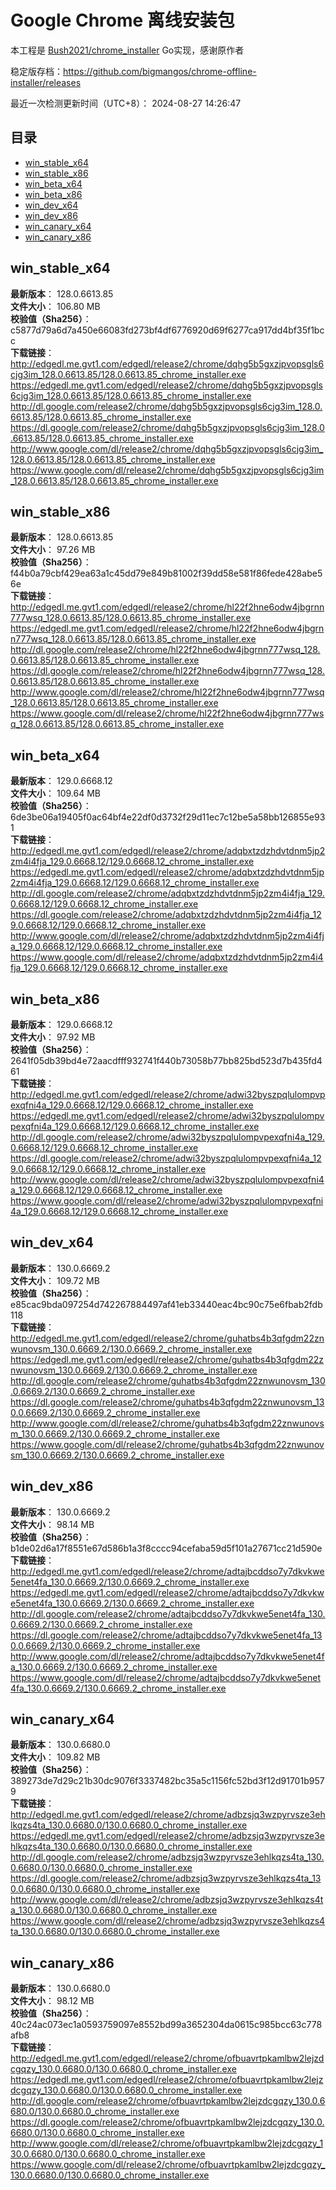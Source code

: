 # Google Chrome 离线安装包
本工程是 [Bush2021/chrome_installer](https://github.com/Bush2021/chrome_installer) Go实现，感谢原作者

稳定版存档：<https://github.com/bigmangos/chrome-offline-installer/releases>

最近一次检测更新时间（UTC+8）：
2024-08-27 14:26:47

## 目录
* [win_stable_x64](https://github.com/bigmangos/chrome-offline-installer?tab=readme-ov-file#win_stable_x64)
* [win_stable_x86](https://github.com/bigmangos/chrome-offline-installer?tab=readme-ov-file#win_stable_x86)
* [win_beta_x64](https://github.com/bigmangos/chrome-offline-installer?tab=readme-ov-file#win_beta_x64)
* [win_beta_x86](https://github.com/bigmangos/chrome-offline-installer?tab=readme-ov-file#win_beta_x86)
* [win_dev_x64](https://github.com/bigmangos/chrome-offline-installer?tab=readme-ov-file#win_dev_x64)
* [win_dev_x86](https://github.com/bigmangos/chrome-offline-installer?tab=readme-ov-file#win_dev_x86)
* [win_canary_x64](https://github.com/bigmangos/chrome-offline-installer?tab=readme-ov-file#win_canary_x64)
* [win_canary_x86](https://github.com/bigmangos/chrome-offline-installer?tab=readme-ov-file#win_canary_x86)

## win_stable_x64
**最新版本**： 128.0.6613.85  
**文件大小**： 106.80 MB  
**校验值（Sha256）**： c5877d79a6d7a450e66083fd273bf4df6776920d69f6277ca917dd4bf35f1bcc  
**下载链接**：
http://edgedl.me.gvt1.com/edgedl/release2/chrome/dqhg5b5gxzjpvopsgls6cjg3im_128.0.6613.85/128.0.6613.85_chrome_installer.exe
https://edgedl.me.gvt1.com/edgedl/release2/chrome/dqhg5b5gxzjpvopsgls6cjg3im_128.0.6613.85/128.0.6613.85_chrome_installer.exe
http://dl.google.com/release2/chrome/dqhg5b5gxzjpvopsgls6cjg3im_128.0.6613.85/128.0.6613.85_chrome_installer.exe
https://dl.google.com/release2/chrome/dqhg5b5gxzjpvopsgls6cjg3im_128.0.6613.85/128.0.6613.85_chrome_installer.exe
http://www.google.com/dl/release2/chrome/dqhg5b5gxzjpvopsgls6cjg3im_128.0.6613.85/128.0.6613.85_chrome_installer.exe
https://www.google.com/dl/release2/chrome/dqhg5b5gxzjpvopsgls6cjg3im_128.0.6613.85/128.0.6613.85_chrome_installer.exe
## win_stable_x86
**最新版本**： 128.0.6613.85  
**文件大小**： 97.26 MB  
**校验值（Sha256）**： f44b0a79cbf429ea63a1c45dd79e849b81002f39dd58e581f86fede428abe56e  
**下载链接**：
http://edgedl.me.gvt1.com/edgedl/release2/chrome/hl22f2hne6odw4jbgrnn777wsq_128.0.6613.85/128.0.6613.85_chrome_installer.exe
https://edgedl.me.gvt1.com/edgedl/release2/chrome/hl22f2hne6odw4jbgrnn777wsq_128.0.6613.85/128.0.6613.85_chrome_installer.exe
http://dl.google.com/release2/chrome/hl22f2hne6odw4jbgrnn777wsq_128.0.6613.85/128.0.6613.85_chrome_installer.exe
https://dl.google.com/release2/chrome/hl22f2hne6odw4jbgrnn777wsq_128.0.6613.85/128.0.6613.85_chrome_installer.exe
http://www.google.com/dl/release2/chrome/hl22f2hne6odw4jbgrnn777wsq_128.0.6613.85/128.0.6613.85_chrome_installer.exe
https://www.google.com/dl/release2/chrome/hl22f2hne6odw4jbgrnn777wsq_128.0.6613.85/128.0.6613.85_chrome_installer.exe
## win_beta_x64
**最新版本**： 129.0.6668.12  
**文件大小**： 109.64 MB  
**校验值（Sha256）**： 6de3be06a19405f0ac64bf4e22df0d3732f29d11ec7c12be5a58bb126855e931  
**下载链接**：
http://edgedl.me.gvt1.com/edgedl/release2/chrome/adqbxtzdzhdvtdnm5jp2zm4i4fja_129.0.6668.12/129.0.6668.12_chrome_installer.exe
https://edgedl.me.gvt1.com/edgedl/release2/chrome/adqbxtzdzhdvtdnm5jp2zm4i4fja_129.0.6668.12/129.0.6668.12_chrome_installer.exe
http://dl.google.com/release2/chrome/adqbxtzdzhdvtdnm5jp2zm4i4fja_129.0.6668.12/129.0.6668.12_chrome_installer.exe
https://dl.google.com/release2/chrome/adqbxtzdzhdvtdnm5jp2zm4i4fja_129.0.6668.12/129.0.6668.12_chrome_installer.exe
http://www.google.com/dl/release2/chrome/adqbxtzdzhdvtdnm5jp2zm4i4fja_129.0.6668.12/129.0.6668.12_chrome_installer.exe
https://www.google.com/dl/release2/chrome/adqbxtzdzhdvtdnm5jp2zm4i4fja_129.0.6668.12/129.0.6668.12_chrome_installer.exe
## win_beta_x86
**最新版本**： 129.0.6668.12  
**文件大小**： 97.92 MB  
**校验值（Sha256）**： 2641f05db39bd4e72aacdfff932741f440b73058b77bb825bd523d7b435fd461  
**下载链接**：
http://edgedl.me.gvt1.com/edgedl/release2/chrome/adwi32byszpqlulompvpexqfni4a_129.0.6668.12/129.0.6668.12_chrome_installer.exe
https://edgedl.me.gvt1.com/edgedl/release2/chrome/adwi32byszpqlulompvpexqfni4a_129.0.6668.12/129.0.6668.12_chrome_installer.exe
http://dl.google.com/release2/chrome/adwi32byszpqlulompvpexqfni4a_129.0.6668.12/129.0.6668.12_chrome_installer.exe
https://dl.google.com/release2/chrome/adwi32byszpqlulompvpexqfni4a_129.0.6668.12/129.0.6668.12_chrome_installer.exe
http://www.google.com/dl/release2/chrome/adwi32byszpqlulompvpexqfni4a_129.0.6668.12/129.0.6668.12_chrome_installer.exe
https://www.google.com/dl/release2/chrome/adwi32byszpqlulompvpexqfni4a_129.0.6668.12/129.0.6668.12_chrome_installer.exe
## win_dev_x64
**最新版本**： 130.0.6669.2  
**文件大小**： 109.72 MB  
**校验值（Sha256）**： e85cac9bda097254d742267884497af41eb33440eac4bc90c75e6fbab2fdb118  
**下载链接**：
http://edgedl.me.gvt1.com/edgedl/release2/chrome/guhatbs4b3qfgdm22znwunovsm_130.0.6669.2/130.0.6669.2_chrome_installer.exe
https://edgedl.me.gvt1.com/edgedl/release2/chrome/guhatbs4b3qfgdm22znwunovsm_130.0.6669.2/130.0.6669.2_chrome_installer.exe
http://dl.google.com/release2/chrome/guhatbs4b3qfgdm22znwunovsm_130.0.6669.2/130.0.6669.2_chrome_installer.exe
https://dl.google.com/release2/chrome/guhatbs4b3qfgdm22znwunovsm_130.0.6669.2/130.0.6669.2_chrome_installer.exe
http://www.google.com/dl/release2/chrome/guhatbs4b3qfgdm22znwunovsm_130.0.6669.2/130.0.6669.2_chrome_installer.exe
https://www.google.com/dl/release2/chrome/guhatbs4b3qfgdm22znwunovsm_130.0.6669.2/130.0.6669.2_chrome_installer.exe
## win_dev_x86
**最新版本**： 130.0.6669.2  
**文件大小**： 98.14 MB  
**校验值（Sha256）**： b1de02d6a17f8551e67d586b1a3f8cccc94cefaba59d5f101a27671cc21d590e  
**下载链接**：
http://edgedl.me.gvt1.com/edgedl/release2/chrome/adtajbcddso7y7dkvkwe5enet4fa_130.0.6669.2/130.0.6669.2_chrome_installer.exe
https://edgedl.me.gvt1.com/edgedl/release2/chrome/adtajbcddso7y7dkvkwe5enet4fa_130.0.6669.2/130.0.6669.2_chrome_installer.exe
http://dl.google.com/release2/chrome/adtajbcddso7y7dkvkwe5enet4fa_130.0.6669.2/130.0.6669.2_chrome_installer.exe
https://dl.google.com/release2/chrome/adtajbcddso7y7dkvkwe5enet4fa_130.0.6669.2/130.0.6669.2_chrome_installer.exe
http://www.google.com/dl/release2/chrome/adtajbcddso7y7dkvkwe5enet4fa_130.0.6669.2/130.0.6669.2_chrome_installer.exe
https://www.google.com/dl/release2/chrome/adtajbcddso7y7dkvkwe5enet4fa_130.0.6669.2/130.0.6669.2_chrome_installer.exe
## win_canary_x64
**最新版本**： 130.0.6680.0  
**文件大小**： 109.82 MB  
**校验值（Sha256）**： 389273de7d29c21b30dc9076f3337482bc35a5c1156fc52bd3f12d91701b9579  
**下载链接**：
http://edgedl.me.gvt1.com/edgedl/release2/chrome/adbzsjq3wzpyrvsze3ehlkqzs4ta_130.0.6680.0/130.0.6680.0_chrome_installer.exe
https://edgedl.me.gvt1.com/edgedl/release2/chrome/adbzsjq3wzpyrvsze3ehlkqzs4ta_130.0.6680.0/130.0.6680.0_chrome_installer.exe
http://dl.google.com/release2/chrome/adbzsjq3wzpyrvsze3ehlkqzs4ta_130.0.6680.0/130.0.6680.0_chrome_installer.exe
https://dl.google.com/release2/chrome/adbzsjq3wzpyrvsze3ehlkqzs4ta_130.0.6680.0/130.0.6680.0_chrome_installer.exe
http://www.google.com/dl/release2/chrome/adbzsjq3wzpyrvsze3ehlkqzs4ta_130.0.6680.0/130.0.6680.0_chrome_installer.exe
https://www.google.com/dl/release2/chrome/adbzsjq3wzpyrvsze3ehlkqzs4ta_130.0.6680.0/130.0.6680.0_chrome_installer.exe
## win_canary_x86
**最新版本**： 130.0.6680.0  
**文件大小**： 98.12 MB  
**校验值（Sha256）**： 40c24ac073ec1a0593759097e8552bd99a3652304da0615c985bcc63c778afb8  
**下载链接**：
http://edgedl.me.gvt1.com/edgedl/release2/chrome/ofbuavrtpkamlbw2lejzdcgqzy_130.0.6680.0/130.0.6680.0_chrome_installer.exe
https://edgedl.me.gvt1.com/edgedl/release2/chrome/ofbuavrtpkamlbw2lejzdcgqzy_130.0.6680.0/130.0.6680.0_chrome_installer.exe
http://dl.google.com/release2/chrome/ofbuavrtpkamlbw2lejzdcgqzy_130.0.6680.0/130.0.6680.0_chrome_installer.exe
https://dl.google.com/release2/chrome/ofbuavrtpkamlbw2lejzdcgqzy_130.0.6680.0/130.0.6680.0_chrome_installer.exe
http://www.google.com/dl/release2/chrome/ofbuavrtpkamlbw2lejzdcgqzy_130.0.6680.0/130.0.6680.0_chrome_installer.exe
https://www.google.com/dl/release2/chrome/ofbuavrtpkamlbw2lejzdcgqzy_130.0.6680.0/130.0.6680.0_chrome_installer.exe
